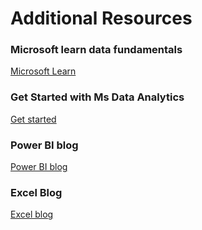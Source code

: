 # Additional Resources
### Microsoft learn data fundamentals
[Microsoft Learn](https://learn.microsoft.com/en-us/training/paths/azure-data-fundamentals-explore-core-data-concepts/)

### Get Started with Ms Data Analytics
[Get started](https://learn.microsoft.com/en-us/training/paths/data-analytics-microsoft/)

### Power BI blog
[Power BI blog](https://powerbi.microsoft.com/en-us/blog/)

### Excel Blog
[Excel blog](https://techcommunity.microsoft.com/category/microsoft365/blog/excelblog)